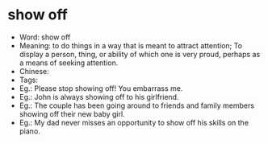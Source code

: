 # show off

- Word: show off
- Meaning: to do things in a way that is meant to attract attention; To display a person, thing, or ability of which one is very proud, perhaps as a means of seeking attention.
- Chinese: 
- Tags: 
- Eg.: Please stop showing off! You embarrass me.
- Eg.: John is always showing off to his girlfriend.
- Eg.: The couple has been going around to friends and family members showing off their new baby girl.
- Eg.: My dad never misses an opportunity to show off his skills on the piano.
